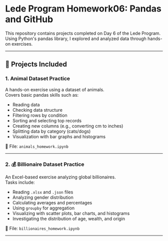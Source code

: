 #  Lede Program Homework06: Pandas and GitHub

This repository contains projects completed on Day 6 of the Lede Program.  Using Python's pandas library, I explored and analyzed data through hands-on exercises.

---

## 📁 Projects Included

### 1.  **Animal Dataset Practice**
A hands-on exercise using a dataset of animals.  
Covers basic pandas skills such as:
- Reading data
- Checking data structure
- Filtering rows by condition
- Sorting and selecting top records
- Creating new columns (e.g., converting cm to inches)
- Splitting data by category (cats/dogs)
- Visualization with bar graphs and histograms

📄 File: `animals_homework.ipynb`

---

### 2. 💰 **Billionaire Dataset Practice**
An Excel-based exercise analyzing global billionaires.  
Tasks include:
- Reading `.xlsx` and `.json` files
- Analyzing gender distribution
- Calculating averages and percentages
- Using `groupby` for aggregation
- Visualizing with scatter plots, bar charts, and histograms
- Investigating the distribution of age, wealth, and origin

📄 File: `billionaires_homework.ipynb`

---